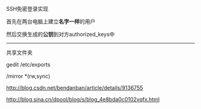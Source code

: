 SSH免密登录实现

首先在两台电脑上建立**名字一样**的用户

然后交换生成的**公钥**到对方authorized_keys中

-------------------------

共享文件夹

gedit /etc/exports

/mirror \*(rw,sync)


http://blog.csdn.net/bendanban/article/details/9136755

http://blog.sina.cn/dpool/blog/s/blog_4e8bda0c0102vqfx.html
